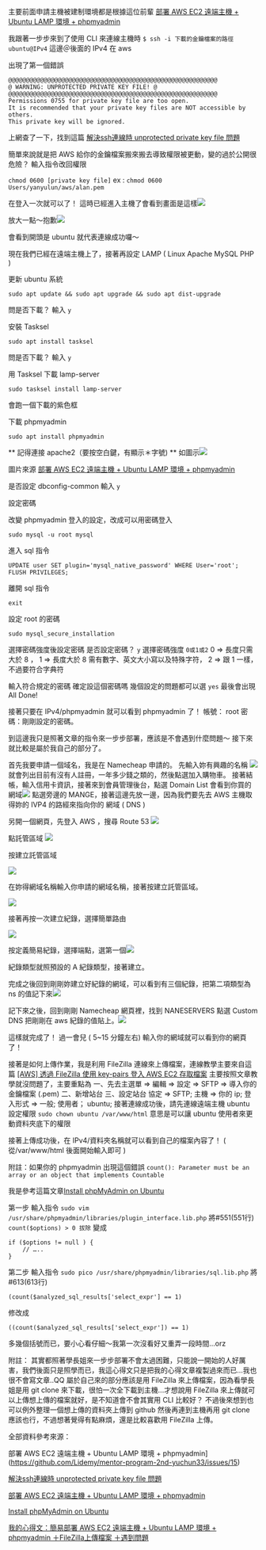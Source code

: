 主要前面申請主機被建制環境都是根據這位前輩
[部署 AWS EC2 遠端主機 + Ubuntu LAMP 環境 + phpmyadmin](https://github.com/Lidemy/mentor-program-2nd-yuchun33/issues/15)

我跟著一步步來到了使用 CLI 來連線主機時
`$ ssh -i 下載的金鑰檔案的路徑 ubuntu@IPv4`
這邊＠後面的 IPv4 在 aws 

出現了第一個錯誤
```
@@@@@@@@@@@@@@@@@@@@@@@@@@@@@@@@@@@@@@@@@@@@@@@@@@@@@@@@@@@
@ WARNING: UNPROTECTED PRIVATE KEY FILE! @
@@@@@@@@@@@@@@@@@@@@@@@@@@@@@@@@@@@@@@@@@@@@@@@@@@@@@@@@@@@
Permissions 0755 for private key file are too open.
It is recommended that your private key files are NOT accessible by others.
This private key will be ignored.
```
上網查了一下，找到這篇 [解決ssh連線時 unprotected private key file 問題](http://wallyjue.blogspot.com/2008/08/ssh-unprotected-private-key-file.html)

簡單來說就是把 AWS 給你的金鑰檔案搬來搬去導致權限被更動，變的過於公開很危險？
輸入指令改回權限

`chmod 0600 [private key file]` 
ex : `chmod 0600 Users/yanyulun/aws/alan.pem`

在登入一次就可以了！
這時已經進入主機了會看到畫面是這樣![](https://static.coderbridge.com/img/ALANYEN0202/805c325ff5074f4c8b4f849e0f54fd04.png)

放大一點～抱歉![](https://static.coderbridge.com/img/ALANYEN0202/f6910de64ed24835b31037df61688784.png)

會看到開頭是 ubuntu 就代表連線成功囉～

現在我們已經在遠端主機上了，接著再設定 LAMP ( Linux Apache MySQL PHP )

更新 ubuntu 系統 

`sudo apt update && sudo apt upgrade && sudo apt dist-upgrade`

問是否下載？
輸入 `y`

安裝 Tasksel

`sudo apt install tasksel`

問是否下載？
輸入 `y`

用 Tasksel 下載 lamp-server

`sudo tasksel install lamp-server`

會跑一個下載的紫色框

下載 phpmyadmin

`sudo apt install phpmyadmin`

** 記得連接 apache2（要按空白鍵，有顯示＊字號) **
如圖示![](https://static.coderbridge.com/img/ALANYEN0202/cd6487063055483085ed14002fe84e8e.png)

圖片來源 [部署 AWS EC2 遠端主機 + Ubuntu LAMP 環境 + phpmyadmin](https://github.com/Lidemy/mentor-program-2nd-yuchun33/issues/15)

是否設定 dbconfig-common
輸入 `y`

設定密碼

改變 phpmyadmin 登入的設定，改成可以用密碼登入

`sudo mysql -u root mysql`

進入 sql 指令

`UPDATE user SET plugin='mysql_native_password' WHERE User='root';`
`FLUSH PRIVILEGES;`

離開 sql 指令

`exit`

設定 root 的密碼

`sudo mysql_secure_installation`

選擇密碼強度後設定密碼
是否設定密碼？  `y`
選擇密碼強度 `0或1或2`  0 => 長度只需大於 8 ， 1 => 長度大於 8 需有數字、英文大小寫以及特殊字符， 2 => 跟 1 一樣，不過要符合字典符

輸入符合規定的密碼 
確定設這個密碼嗎
幾個設定的問題都可以選 `yes`
最後會出現 All Done!

接著只要在 IPv4/phpmyadmin 就可以看到 phpmyadmin 了！
帳號： root
密碼：剛剛設定的密碼。

到這邊我只是照著文章的指令來一步步部署，應該是不會遇到什麼問題～
接下來就比較是屬於我自己的部分了。

首先我要申請一個域名，我是在 Namecheap 申請的。
先輸入妳有興趣的名稱
![](https://static.coderbridge.com/img/ALANYEN0202/f8f2cf93e9224ceea201e26b30487396.png)
就會列出目前有沒有人註冊，一年多少錢之類的，然後點選加入購物車。
接著結帳，輸入信用卡資訊，接著來到會員管理後台，點選 Domain List 會看到你買的網域![](https://static.coderbridge.com/img/ALANYEN0202/6411cd3ff6264448818b34af0d43efed.png)
點選旁邊的 MANGE，接著這邊先放一邊，因為我們要先去 AWS 主機取得妳的 IVP4 的路經來指向你的 網域 ( DNS )

另開一個網頁，先登入 AWS ，搜尋 Route 53 
![](https://static.coderbridge.com/img/ALANYEN0202/735608f6ac8a43a4a29e2cb31deb018e.png)

點託管區域 
![](https://static.coderbridge.com/img/ALANYEN0202/cea15f80dd0048d1bd6fb2d84af66b71.png)

按建立託管區域

![](https://static.coderbridge.com/img/ALANYEN0202/898c6faecf5f430f9d695f7a8cec341d.png)

在妳得網域名稱輸入你申請的網域名稱，接著按建立託管區域。

![](https://static.coderbridge.com/img/ALANYEN0202/c8acc12efe7b4556bdc26acec1b60da7.png)

接著再按一次建立紀錄，選擇簡單路由

![](https://static.coderbridge.com/img/ALANYEN0202/b66f999db8ba4267bf622d00543e1e19.png)

按定義簡易紀錄，選擇端點，選第一個![](https://static.coderbridge.com/img/ALANYEN0202/b97758699c754bfb9463d104dd15dbda.png)

紀錄類型就照預設的 A 紀錄類型，接著建立。

完成之後回到剛剛妳建立好紀錄的網域，可以看到有三個紀錄，把第二項類型為 ns 的值記下來![](https://static.coderbridge.com/img/ALANYEN0202/f4001e93553545fd96a44ff9cf3027f9.png)

記下來之後，回到剛剛 Namecheap 網頁裡，找到 NANESERVERS 點選 Custom DNS 把剛剛在 aws 紀錄的值貼上。![](https://static.coderbridge.com/img/ALANYEN0202/ea9831eb997a4de892175660388cd529.png)

這樣就完成了！ 過一會兒  ( 5~15 分鐘左右) 輸入你的網域就可以看到你的網頁了！

接著是如何上傳作業，我是利用 FileZilla 連線來上傳檔案，連線教學主要來自這篇
[[AWS] 透過 FileZilla 使用 key-pairs 登入 AWS EC2 存取檔案](http://www.jysblog.com/coding/web/aws-%E9%80%8F%E9%81%8E-filezilla-%E4%BD%BF%E7%94%A8-key-pairs-%E7%99%BB%E5%85%A5-aws-ec2-%E5%AD%98%E5%8F%96%E6%AA%94%E6%A1%88/)
主要按照文章教學就沒問題了，主要重點為
一、先去主選單 => 編輯 => 設定 => SFTP => 導入你的金鑰檔案 (.pem)
二、新增站台
三、設定站台 協定 => SFTP; 主機 => 你的 ip; 登入形式 => 一般; 使用者； ubuntu;
接著連線成功後，請先連線遠端主機 ubuntu 設定權限
`sudo chown ubuntu /var/www/html`
意思是可以讓 ubuntu 使用者來更動資料夾底下的權限

接著上傳成功後，在 IPv4/資料夾名稱就可以看到自己的檔案內容了！ ( 從/var/www/html 後面開始輸入即可 )

附註：如果你的 phpmyadmin 出現這個錯誤 `count(): Parameter must be an array or an object that implements Countable`

我是參考這篇文章[Install phpMyAdmin on Ubuntu](https://blog.johnsonlu.org/install-phpmyadmin-on-ubuntu/)

第一步
輸入指令
`sudo vim /usr/share/phpmyadmin/libraries/plugin_interface.lib.php`
將#551(551行)
`count($options) > 0 拔除`
變成
```
if ($options != null ) {
    // …..
}
```

第二步
輸入指令
`sudo pico /usr/share/phpmyadmin/libraries/sql.lib.php`
將#613(613行)
```
(count($analyzed_sql_results['select_expr'] == 1)
```
修改成
```
((count($analyzed_sql_results['select_expr']) == 1)

```
多幾個括號而已，要小心看仔細～我第一次沒看好又重弄一段時間...orz

附註：
其實都照著學長姐來一步步部署不會太過困難，只能說一開始的人好厲害，我們後面只是照學而已，我這心得文只是把我的心得文章複製過來而已...我也很不會寫文章..QQ  屬於自己來的部分應該是用 FileZilla 來上傳檔案，因為看學長姐是用 git clone 來下載，很怕一次全下載到主機...才想說用 FileZilla 來上傳就可以上傳想上傳的檔案就好，是不知道會不會其實用 CLI 比較好？ 不過後來想到也可以例外整理一個想上傳的資料夾上傳到 github 然後再連到主機再用 git clone 應該也行，不過想著覺得有點麻煩，還是比較喜歡用 FileZilla 上傳。

全部資料參考來源：

部署 AWS EC2 遠端主機 + Ubuntu LAMP 環境 + phpmyadmin](https://github.com/Lidemy/mentor-program-2nd-yuchun33/issues/15)

[解決ssh連線時 unprotected private key file 問題](http://wallyjue.blogspot.com/2008/08/ssh-unprotected-private-key-file.html)

[部署 AWS EC2 遠端主機 + Ubuntu LAMP 環境 + phpmyadmin](https://github.com/Lidemy/mentor-program-2nd-yuchun33/issues/15)

[Install phpMyAdmin on Ubuntu](https://blog.johnsonlu.org/install-phpmyadmin-on-ubuntu/)

[我的心得文：簡易部署 AWS EC2 遠端主機 + Ubuntu LAMP 環境 + phpmyadmin ＋FileZilla上傳檔案 ＋遇到問題](https://www.coderbridge.com/@ALANYEN0202/d87b112bd5eb4f9ba1bcbd44cd627c3a)
